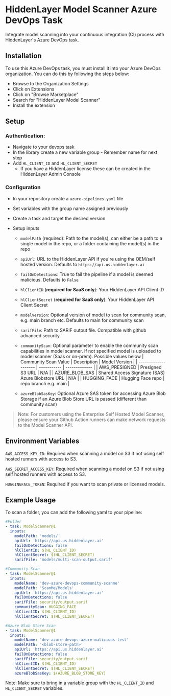 # HiddenLayer Model Scanner Azure DevOps Task

Integrate model scanning into your continuous integration (CI) process with HiddenLayer's Azure DevOps task.

## Installation

To use this Azure DevOps task, you must install it into your Azure DevOps organization. You can do this by following the steps below:
* Browse to the Organization Settings
* Click on Extensions
* Click on "Browse Marketplace"
* Search for "HiddenLayer Model Scanner"
* Install the extension
## Setup
### Authentication:

* Navigate to your devops task
* In the library create a new variable group - Remember name for next step
* Add `HL_CLIENT_ID` and `HL_CLIENT_SECRET`
    * If you have a HiddenLayer license these can be created in the HiddenLayer Admin Console  

### Configuration
* In your repository create a `azure-pipelines.yaml` file
* Set variables with the group name assigned previously
* Create a task and target the desired version
* Setup inputs

  * `modelPath` (required): Path to the model(s), can either be a path to a single model in the repo, or a folder containing the model(s) in the repo
  * `apiUrl`: URL to the HiddenLayer API if you're using the OEM/self hosted version. Defaults to `https://api.us.hiddenlayer.ai`
  * `failOnDetections`: True to fail the pipeline if a model is deemed malicious. Defaults to `False`
  * `hlClientID` (**required for SaaS only**): Your HiddenLayer API Client ID
  * `hlClientSecret` (**required for SaaS only**): Your HiddenLayer API Client Secret
  * `modelVersion`: Optional version of model to scan for community scan, e.g. main branch etc. Defaults to main for community scan
  * `sarifFile`: Path to SARIF output file. Compatible with github advanced security.
  * `communityScan`: Optional parameter to enable the community scan capabilities in model scanner. If not specified model is uploaded to model scanner (Saas or on-prem). Possible values below
    | Community Scan Value | Description | Model Version |
    | -------------------- | ----------- | ------------- |
    | AWS_PRESIGNED        | Presigned S3 URL | N/A |
    | AZURE_BLOB_SAS       | Shared Access Signature (SAS) Azure Blobstore URL | N/A |
    | HUGGING_FACE         | Hugging Face repo | repo branch e.g. main |

  * `azureBlobSasKey`: Optional Azure SAS token for accessing Azure Blob Storage if an Azure Blob Store URL is passed (different than community scan)

> Note: For customers using the Enterprise Self Hosted Model Scanner, please ensure your Github Action runners can make network requests to the Model Scanner API.

## Environment Variables

`AWS_ACCESS_KEY_ID`: Required when scanning a model on S3 if not using self hosted runners with access to S3.

`AWS_SECRET_ACCESS_KEY`: Required when scanning a model on S3 if not using self hosted runners with access to S3.

`HUGGINGFACE_TOKEN`: Required if you want to scan private or licensed models.  

## Example Usage

To scan a folder, you can add the following yaml to your pipeline:

```yaml
#Folder
- task: ModelScanner@1
  inputs:
    modelPath: 'models/'
    apiUrl: 'https://api.us.hiddenlayer.ai'
    failOnDetections: false
    hlClientID: $(HL_CLIENT_ID)
    hlClientSecret: $(HL_CLIENT_SECRET)
    sarifFile: 'models/multi-scan-output.sarif'
```

```yaml
#Community Scan
- task: ModelScanner@1
  inputs:
    modelName: 'dev-azure-devops-community-scanme'
    modelPath: 'ScanMe/Models'
    apiUrl: 'https://api.us.hiddenlayer.ai'
    failOnDetections: false
    sarifFile: security/output.sarif
    communityScan: HUGGING_FACE
    hlClientID: $(HL_CLIENT_ID)
    hlClientSecret: $(HL_CLIENT_SECRET)
```

```yaml
#Azure Blob Store Scan
- task: ModelScanner@1
  inputs:
    modelName: 'dev-azure-devops-azure-malicious-test'
    modelPath: '<blob-store-path>'
    apiUrl: 'https://api.us.hiddenlayer.ai'
    failOnDetections: false
    sarifFile: security/output.sarif
    hlClientID: $(HL_CLIENT_ID)
    hlClientSecret: $(HL_CLIENT_SECRET)
    azureBlobSasKey: $(AZURE_BLOB_STORE_KEY)
```

Note: Make sure to bring in a variable group with the `HL_CLIENT_ID` and `HL_CLIENT_SECRET` variables.
